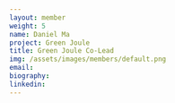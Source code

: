 ```yaml
---
layout: member
weight: 5
name: Daniel Ma
project: Green Joule
title: Green Joule Co-Lead
img: /assets/images/members/default.png
email: 
biography:
linkedin: 
---
```


